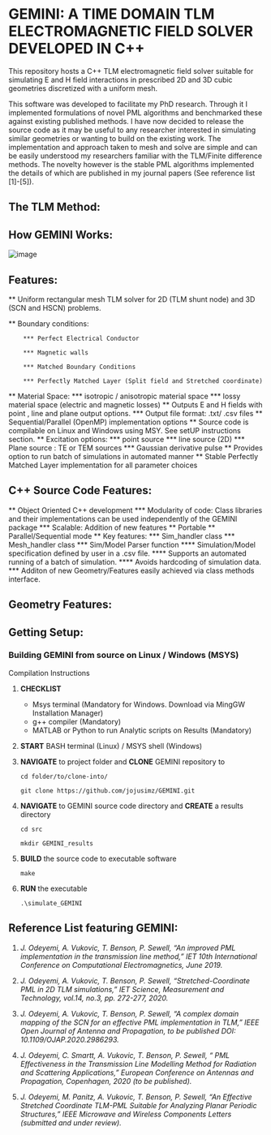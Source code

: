 # GEMINI: A TIME DOMAIN TLM ELECTROMAGNETIC FIELD SOLVER DEVELOPED IN C++

This repository hosts a C++ TLM electromagnetic field solver suitable for simulating E and H field interactions in prescribed 2D and 3D cubic geometries discretized with a uniform mesh. 

This software was developed to facilitate my PhD research. Through it I implemented formulations of novel PML algorithms and benchmarked these against existing published methods. I have now decided to release the source code as it may be useful to any researcher interested in simulating similar geometries or wanting to build on the existing work. 
The implementation and approach taken to mesh and solve are simple and can be easily understood my researchers familiar with the TLM/Finite difference methods. The novelty however is the stable PML algorithms implemented the details of which are published in my journal papers  (See reference list [1]-[5]).


## The TLM Method:

## How GEMINI Works: 

![image](https://user-images.githubusercontent.com/60849864/80816837-293ff980-8bc8-11ea-8b4a-17451a3eca4a.png)

## Features:

   ** Uniform rectangular mesh TLM solver for 2D (TLM shunt node) and 3D (SCN and HSCN) problems.
   
   ** Boundary conditions:
   
        *** Perfect Electrical Conductor
        
        *** Magnetic walls
        
        *** Matched Boundary Conditions
        
        *** Perfectly Matched Layer (Split field and Stretched coordinate)
        
   ** Material Space: 
        *** isotropic / anisotropic material space
        *** lossy material space (electric and magnetic losses)
   ** Outputs E and H fields with point , line and plane output options.
        *** Output file format: .txt/ .csv files
   ** Sequential/Parallel (OpenMP) implementation options
   ** Source code is compilable on Linux and Windows using MSY. See setUP instructions section.
   ** Excitation options:
        *** point source
        *** line source (2D)
        *** Plane source : TE or TEM sources 
        *** Gaussian derivative pulse
   ** Provides option to run batch of simulations in automated manner
   ** Stable Perfectly Matched Layer implementation for all parameter choices
  
## C++ Source Code Features:
   ** Object Oriented C++ development
        *** Modularity of code: Class libraries and their implementations can be used independently of the GEMINI package
        *** Scalable: Addition of new features
   ** Portable 
   ** Parallel/Sequential mode
   ** Key features:
        *** Sim_handler class
        *** Mesh_handler class
        *** Sim/Model Parser function
            **** Simulation/Model specification defined by user in a .csv file.
            **** Supports an automated running of a batch of simulation.
            **** Avoids hardcoding of simulation data.
        *** Additon of new Geometry/Features easily achieved via class methods interface.
        
## Geometry Features:

## Getting Setup:
 
  ### Building GEMINI from source on Linux / Windows (MSYS)
  
  Compilation Instructions
  
  1. **CHECKLIST**
  
     * Msys terminal (Mandatory for Windows. Download via MingGW Installation Manager)
     * g++ compiler (Mandatory)
     * MATLAB or Python to run Analytic scripts on Results (Mandatory)
  
  2.  **START** BASH terminal (Linux) / MSYS shell (Windows)
    
  3.  **NAVIGATE** to project folder and **CLONE** GEMINI repository to
  
        ```cd folder/to/clone-into/```
      
        ```git clone https://github.com/jojusimz/GEMINI.git```
    
  4.  **NAVIGATE** to GEMINI source code directory and **CREATE** a results directory 
  
         ```cd src```
       
         ```mkdir GEMINI_results```
  
  5.  **BUILD** the source code to executable software 
    
        ``` make ```
      
  6.  **RUN** the executable
  
        ``` .\simulate_GEMINI ```
  
## Reference List featuring GEMINI:
1.	_J. Odeyemi, A. Vukovic, T. Benson, P. Sewell, “An improved PML implementation in the transmission line method,” IET 10th International Conference on Computational Electromagnetics, June 2019._ 

2.	_J. Odeyemi, A. Vukovic, T. Benson, P. Sewell, “Stretched-Coordinate PML in 2D TLM simulations,” IET Science, Measurement and Technology, vol.14, no.3, pp. 272-277, 2020._

3.  _J. Odeyemi, A. Vukovic, T. Benson, P. Sewell, “A complex domain mapping of the SCN for an effective PML implementation in TLM,” IEEE Open Journal of Antenna and Propagation, to be published DOI: 10.1109/OJAP.2020.2986293._

4.  _J. Odeyemi, C. Smartt, A. Vukovic, T. Benson, P. Sewell, “ PML Effectiveness in the Transmission Line Modelling Method for Radiation and Scattering Applications,”  European Conference on Antennas and Propagation, Copenhagen, 2020 (to be published)._

5.	_J. Odeyemi, M. Panitz, A. Vukovic, T. Benson, P. Sewell, “An Effective Stretched Coordinate TLM-PML Suitable for Analyzing Planar Periodic Structures,” IEEE Microwave and Wireless Components Letters (submitted and under review)._

